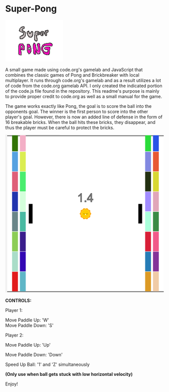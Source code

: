 # Super-Pong
![Super Pong Logo](./logo.PNG)

A small game made using code.org's gamelab and JavaScript that combines the classic games of Pong and Brickbreaker with  local multiplayer.
It runs through code.org's gamelab and as a result utilizes a lot of code from the code.org gamelab API. I only created the indicated portion of the code.js 
file found in the repository.
This readme's purpose is mainly to provide proper credit to code.org as well as a small manual for the game.

The game works exactly like Pong, the goal is to score the ball into the opponents goal. The winner is the first person to score into the other player's goal. However, there is now
an added line of defense in the form of 16 breakable bricks. When the ball hits these bricks, they disappear, and thus the player must be careful to protect the bricks.

![Super Pong Gameplay](./gameplay.PNG)

**CONTROLS:**

Player 1:

  Move Paddle Up: 'W'  
  Move Paddle Down: 'S'
  
Player 2:

  Move Paddle Up: 'Up'
  
  Move Paddle Down: 'Down'
  
 Speed Up Ball: '1' and 'Z' simultaneously 
 
 __(Only use when ball gets stuck with low horizontal velocity)__

Enjoy!
